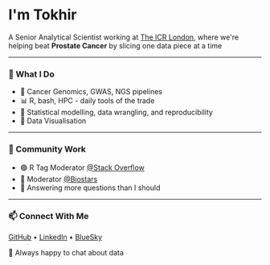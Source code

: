 # I'm Tokhir

A Senior Analytical Scientist working at [The ICR London](https://www.icr.ac.uk/research-and-discoveries/icr-divisions/genetics-and-epidemiology/oncogenetics), where we're helping beat **Prostate Cancer** by slicing one data piece at a time

---

### 💼 What I Do

- 🧬 Cancer Genomics, GWAS, NGS pipelines  
- 📊 R, bash, HPC - daily tools of the trade  
- 🧠 Statistical modelling, data wrangling, and reproducibility  
- 🎨 Data Visualisation

---

### 🌱 Community Work

- 🟢 R Tag Moderator [@Stack Overflow](https://stackoverflow.com/users/680068/zx8754)  
- 🧪 Moderator [@Biostars](https://www.biostars.org/u/3919/)  
- 💬 Answering more questions than I should

---

### 📫 Connect With Me

[GitHub](https://github.com/zx8754) • [LinkedIn](https://www.linkedin.com/in/tokhirdadaev/) • [BlueSky](https://bsky.app/profile/zx8754.bsky.social)

🧠 Always happy to chat about data

